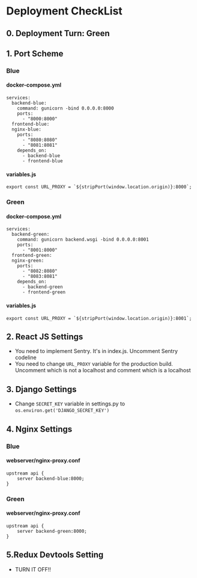 # Deployment CheckList

## 0. Deployment Turn: Green

## 1. Port Scheme

### Blue
#### docker-compose.yml
```
services:
  backend-blue:
    command: gunicorn -bind 0.0.0.0:8000
    ports:
      - "8000:8000"
  frontend-blue:
  nginx-blue:
    ports:
      - "8080:8080"
      - "8081:8081"
    depends_on:
      - backend-blue
      - frontend-blue
```

#### variables.js
```
export const URL_PROXY = `${stripPort(window.location.origin)}:8000`;
```

### Green
#### docker-compose.yml
```
services:
  backend-green:
    command: gunicorn backend.wsgi -bind 0.0.0.0:8001
    ports:
      - "8001:8000"
  frontend-green:
  nginx-green:
    ports:
      - "8082:8080"
      - "8083:8081"
    depends_on:
      - backend-green
      - frontend-green
```

#### variables.js
```
export const URL_PROXY = `${stripPort(window.location.origin)}:8001`;
```

## 2. React JS Settings
* You need to implement Sentry. It's in index.js. Uncomment Sentry codeline
* You need to change `URL_PROXY` variable for the production build. Uncomment which is not a localhost and comment which is a localhost

## 3. Django Settings
* Change `SECRET_KEY` variable in settings.py to `os.environ.get('DJANGO_SECRET_KEY')`

## 4. Nginx Settings

### Blue
#### webserver/nginx-proxy.conf
```
upstream api {
    server backend-blue:8000;
}
```

### Green
#### webserver/nginx-proxy.conf
```
upstream api {
    server backend-green:8000;
}
```

## 5.Redux Devtools Setting
* TURN IT OFF!!
